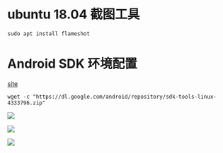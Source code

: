 # ubuntu 18.04 截图工具

	sudo apt install flameshot
	
# Android SDK 环境配置

[site](https://developer.android.com/studio)

 	wget -c "https://dl.google.com/android/repository/sdk-tools-linux-4333796.zip"


![](/home/kaierlong/Notes/20190429_android_sdk_00.png) 

![](/home/kaierlong/Notes/20190429_android_sdk_01.png) 

![](/home/kaierlong/Notes/20190429_android_sdk_02.png) 